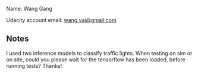 Name:  Wang Gang

Udacity account email: wang.vai@gmail.com


## Notes
I used two inference models to classify traffic lights. When testing on sim or on site, could you please wait for the tensorflow has been loaded, before running tests? Thanks!